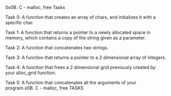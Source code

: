 0x0B. C - malloc, free Tasks
                  
Task 0:
A function that creates an array of chars, and initializes it with a specific char.

Task 1:
A function that returns a pointer to a newly allocated space in memory, which contains a copy of the string given as a parameter.

Task 2:
A function that concatenates two strings.

Task 3:
A function that returns a pointer to a 2 dimensional array of integers.

Task 4:
A function that frees a 2 dimensional grid previously created by your alloc_grid function.

Task 5:
A function that concatenates all the arguments of your program.x0B. C - malloc, free TASKS
